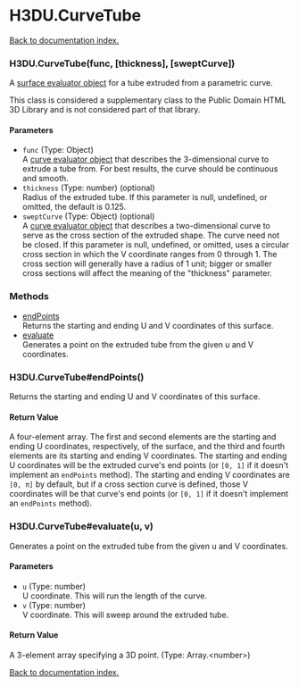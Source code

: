 # H3DU.CurveTube

[Back to documentation index.](index.md)

<a name='H3DU.CurveTube'></a>
### H3DU.CurveTube(func, [thickness], [sweptCurve])

A <a href="H3DU.Surface.md">surface evaluator object</a> for a tube extruded from a parametric curve.

This class is considered a supplementary class to the
Public Domain HTML 3D Library and is not considered part of that
library.

#### Parameters

* `func` (Type: Object)<br>A <a href="H3DU.Curve.md">curve evaluator object</a> that describes the 3-dimensional curve to extrude a tube from. For best results, the curve should be continuous and smooth.
* `thickness` (Type: number) (optional)<br>Radius of the extruded tube. If this parameter is null, undefined, or omitted, the default is 0.125.
* `sweptCurve` (Type: Object) (optional)<br>A <a href="H3DU.Curve.md">curve evaluator object</a> that describes a two-dimensional curve to serve as the cross section of the extruded shape. The curve need not be closed. If this parameter is null, undefined, or omitted, uses a circular cross section in which the V coordinate ranges from 0 through 1. The cross section will generally have a radius of 1 unit; bigger or smaller cross sections will affect the meaning of the "thickness" parameter.

### Methods

* [endPoints](#H3DU.CurveTube_endPoints)<br>Returns the starting and ending U and V coordinates of this surface.
* [evaluate](#H3DU.CurveTube_evaluate)<br>Generates a point on the extruded tube from the given u and V coordinates.

<a name='H3DU.CurveTube_endPoints'></a>
### H3DU.CurveTube#endPoints()

Returns the starting and ending U and V coordinates of this surface.

#### Return Value

A four-element array. The first and second
elements are the starting and ending U coordinates, respectively, of the surface, and the third
and fourth elements are its starting and ending V coordinates.
The starting and ending U coordinates will be the extruded curve's end points (or <code>[0, 1]</code>
if it doesn't implement an <code>endPoints</code> method).
The starting and ending V coordinates are <code>[0, &pi;]</code> by default, but if a cross
section curve is defined, those V coordinates will be that curve's end points (or <code>[0, 1]</code>
if it doesn't implement an <code>endPoints</code> method).

<a name='H3DU.CurveTube_evaluate'></a>
### H3DU.CurveTube#evaluate(u, v)

Generates a point on the extruded tube from the given u and V coordinates.

#### Parameters

* `u` (Type: number)<br>U coordinate. This will run the length of the curve.
* `v` (Type: number)<br>V coordinate. This will sweep around the extruded tube.

#### Return Value

A 3-element array specifying a 3D point. (Type: Array.&lt;number>)

[Back to documentation index.](index.md)
